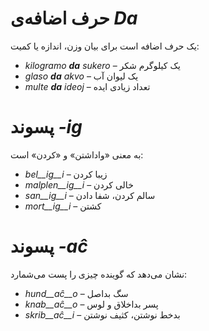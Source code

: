 # حرف اضافه‌ی *Da*

یک حرف اضافه است برای بیان وزن، اندازه یا کمیت:

- *kilogramo __da__ sukero* – یک کیلوگرم شکر
- *glaso __da__ akvo* – یک لیوان آب 
- *multe __da__ ideoj* – تعداد زیادی ایده

# پسوند *<span dir="ltr">-ig</span>*

به معنی «واداشتن» و «کردن» است:

- *bel__ig__i* – زیبا کردن
- *malplen__ig__i* – خالی کردن
- *san__ig__i* – سالم کردن، شفا دادن
- *mort__ig__i* – کشتن

# پسوند *<span dir="ltr">-aĉ</span>*

نشان می‌دهد که گوینده چیزی را پست می‌شمارد:

- *hund__aĉ__o* – سگ بد‌اصل
- *knab__aĉ__o* – پسر بداخلاق و لوس
- *skrib__aĉ__i* – بدخط نوشتن، کثیف نوشتن
 
